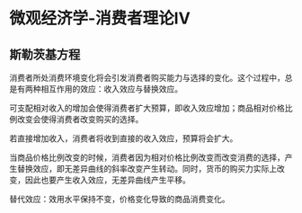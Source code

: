 # 微观经济学-消费者理论IV

## 斯勒茨基方程

消费者所处消费环境变化将会引发消费者购买能力与选择的变化。这个过程中，总是有两种相互作用的效应：收入效应与替换效应。

可支配相对收入的增加会使得消费者扩大预算，即收入效应增加；商品相对价格比例改变会使得消费者改变购买的选择。

若直接增加收入，消费者将收到直接的收入效应，预算将会扩大。

当商品价格比例改变的时候，消费者因为相对价格比例改变而改变消费的选择，产生替换效应，即无差异曲线的斜率改变产生转动。同时，货币的购买力实际上改变，因此也要产生收入效应，无差异曲线产生平移。

替代效应：效用水平保持不变，价格变化导致的商品消费变化。
